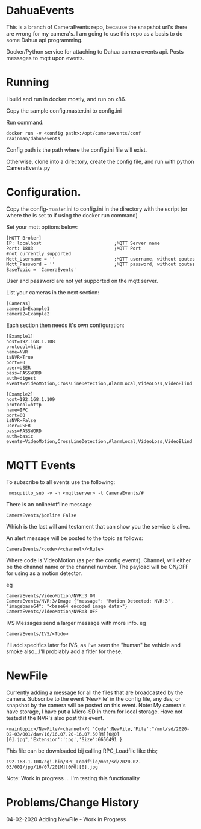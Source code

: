 # DahuaEvents
This is a branch of CameraEvents repo, because the snapshot url's there are wrong for my camera's. I am going to use this repo as a basis to do some Dahua api programming.

Docker/Python service for attaching to Dahua camera events api.  Posts messages to mqtt upon events.


# Running

I build and run in docker mostly, and run on x86. 

Copy the sample config.master.ini to config.ini

Run command:
```
docker run -v <config path>:/opt/cameraevents/conf raainman/dahuaevents
```
Config path is the path where the config.ini file will exist.

Otherwise, clone into a directory, create the config file, and run with python CameraEvents.py


# Configuration.

Copy the config-master.ini to config.ini in the directory with the script (or where the <config path> is set to if using the docker run command)

Set your mqtt options below:
```
[MQTT Broker]
IP: localhost                           ;MQTT Server name
Port: 1883                              ;MQTT Port
#not currently supported
Mqtt_Username = ''                      ;MQTT username, without qoutes
Mqtt_Password = ''                      ;MQTT password, without qoutes
BaseTopic = 'CameraEvents'
```

User and password are not yet supported on the mqtt server.

List your cameras in the next section:
```
[Cameras]
camera1=Example1
camera2=Example2
```

Each section then needs it's own configuration:
```
[Example1]
host=192.168.1.108
protocol=http
name=NVR
isNVR=True
port=80
user=USER
pass=PASSWORD
auth=digest
events=VideoMotion,CrossLineDetection,AlarmLocal,VideoLoss,VideoBlind
			
[Example2]
host=192.168.1.109
protocol=http
name=IPC
port=80
isNVR=False
user=USER
pass=PASSWORD
auth=basic
events=VideoMotion,CrossLineDetection,AlarmLocal,VideoLoss,VideoBlind
```

# MQTT Events
To subscribe to all events use the following:
```
 mosquitto_sub -v -h <mqttserver> -t CameraEvents/#
```

There is an online/offline message
```
CameraEvents/$online False
```
Which is the last will and testament that can show you the service is alive.

An alert message will be posted to the topic as follows:
```
CameraEvents/<code>/<channel>/<Rule>
```
Where code is VideoMotion (as per the config events).  Channel, will either be the channel name or the channel number.
The payload will be ON/OFF for using as a motion detector.

eg
```
CameraEvents/VideoMotion/NVR:3 ON
CameraEvents/NVR:3/Image {"message": "Motion Detected: NVR:3", "imagebase64": "<base64 encoded image data>"}
CameraEvents/VideoMotion/NVR:3 OFF
```

IVS Messages send a larger message with more info.
eg
```
CameraEvents/IVS/<Todo>
```
I'll add specifics later for IVS, as I've seen the "human" be vehicle and smoke also...I'll problably add a fitler for these.

# NewFile

Currently adding a message for all the files that are broadcasted by the camera. Subscribe to the event 'NewFile' in the config file, any dav, or snapshot by the camera will be posted on this event. 
Note: My camera's have storage, I have put a Micro-SD in them for local storage. Have not tested if the NVR's also post this event.

```
<maintopic>/NewFile/<channel>/{ 'Code':NewFile,'File':"/mnt/sd/2020-02-03/001/dav/16/16.07.20-16.07.50[M][0@0][0].jpg",'Extension':'jpg','Size':6656491 }
```

This file can be downloaded bij calling RPC_Loadfile like this;

```
192.168.1.108/cgi-bin/RPC_Loadfile/mnt/sd/2020-02-03/001/jpg/16/07/20[M][0@0][0].jpg
```

Note: Work in progress ... I'm testing this functionality

# Problems/Change History

04-02-2020	Adding NewFile - Work in Progress


